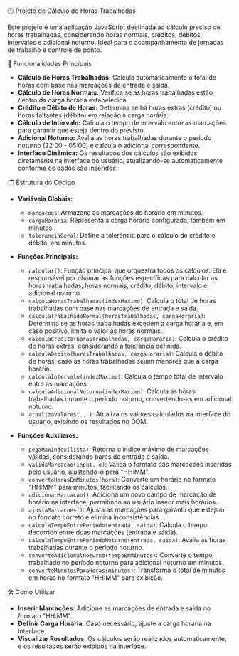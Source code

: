 🕒 Projeto de Cálculo de Horas Trabalhadas

Este projeto é uma aplicação JavaScript destinada ao cálculo preciso de horas trabalhadas, considerando horas normais, créditos, débitos, intervalos e adicional noturno. Ideal para o acompanhamento de jornadas de trabalho e controle de ponto.

🚀 Funcionalidades Principais

- **Cálculo de Horas Trabalhadas:** Calcula automaticamente o total de horas com base nas marcações de entrada e saída.
- **Cálculo de Horas Normais:** Verifica se as horas trabalhadas estão dentro da carga horária estabelecida.
- **Crédito e Débito de Horas:** Determina se há horas extras (crédito) ou horas faltantes (débito) em relação à carga horária.
- **Cálculo de Intervalo:** Calcula o tempo de intervalo entre as marcações para garantir que esteja dentro do previsto.
- **Adicional Noturno:** Avalia as horas trabalhadas durante o período noturno (22:00 - 05:00) e calcula o adicional correspondente.
- **Interface Dinâmica:** Os resultados dos cálculos são exibidos diretamente na interface do usuário, atualizando-se automaticamente conforme os dados são inseridos.

🗂️ Estrutura do Código

- **Variáveis Globais:**
    - `marcacoes`: Armazena as marcações de horário em minutos.
    - `cargaHoraria`: Representa a carga horária configurada, também em minutos.
    - `toleranciaGeral`: Define a tolerância para o cálculo de crédito e débito, em minutos.

- **Funções Principais:**
    - `calcular()`: Função principal que orquestra todos os cálculos. Ela é responsável por chamar as funções específicas para calcular as horas trabalhadas, horas normais, crédito, débito, intervalo e adicional noturno.
    - `calculaHorasTrabalhadas(indexMaximo)`: Calcula o total de horas trabalhadas com base nas marcações de entrada e saída.
    - `calculaTrabalhadaNormal(horasTrabalhadas, cargaHoraria)`: Determina se as horas trabalhadas excedem a carga horária e, em caso positivo, limita o valor às horas normais.
    - `calculaCredito(horasTrabalhadas, cargaHoraria)`: Calcula o crédito de horas extras, considerando a tolerância definida.
    - `calculaDebito(horasTrabalhadas, cargaHoraria)`: Calcula o débito de horas, caso as horas trabalhadas sejam menores que a carga horária.
    - `calculaIntervalo(indexMaximo)`: Calcula o tempo total de intervalo entre as marcações.
    - `calculaAdicionalNoturno(indexMaximo)`: Calcula as horas trabalhadas durante o período noturno, convertendo-as em adicional noturno.
    - `atualizaValores(...)`: Atualiza os valores calculados na interface do usuário, exibindo os resultados no DOM.

- **Funções Auxiliares:**
    - `pegaMaxIndex(lista)`: Retorna o índice máximo de marcações válidas, considerando pares de entrada e saída.
    - `validaMarcacao(input, e)`: Valida o formato das marcações inseridas pelo usuário, ajustando-o para "HH:MM".
    - `converteHorasEmMinutos(hora)`: Converte um horário no formato "HH:MM" para minutos, facilitando os cálculos.
    - `adicionarMarcacao()`: Adiciona um novo campo de marcação de horário na interface, permitindo ao usuário inserir mais horários.
    - `ajustaMarcacoes()`: Ajusta as marcações para garantir que estejam no formato correto e elimina inconsistências.
    - `calculaTempoEntrePeriodo(entrada, saida)`: Calcula o tempo decorrido entre duas marcações (entrada e saída).
    - `calculaTempoEntrePeriodoNoturno(entrada, saida)`: Avalia as horas trabalhadas durante o período noturno.
    - `converteAdicionalNoturno(tempoEmMinutos)`: Converte o tempo trabalhado no período noturno para adicional noturno em minutos.
    - `converteMinutosParaHoras(minutos)`: Transforma o total de minutos em horas no formato "HH:MM" para exibição.

🛠️ Como Utilizar

- **Inserir Marcações:** Adicione as marcações de entrada e saída no formato "HH:MM".
- **Definir Carga Horária:** Caso necessário, ajuste a carga horária na interface.
- **Visualizar Resultados:** Os cálculos serão realizados automaticamente, e os resultados serão exibidos na interface.
